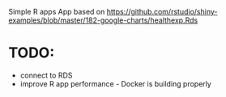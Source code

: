 Simple R apps
App based on https://github.com/rstudio/shiny-examples/blob/master/182-google-charts/healthexp.Rds

# TODO:
- connect to RDS
- improve R app performance - Docker is building properly